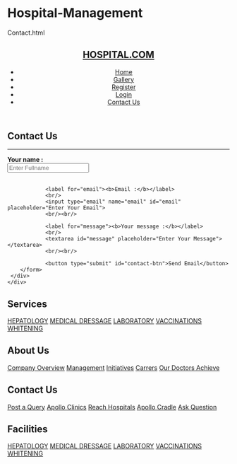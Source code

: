 # Hospital-Management
Contact.html
<!DOCTYPE html>
<html lang="en">
<head>
	<meta charset="utf-8">
	<meta name="viewport" content="width=device-width,initial-scale=1.0">
	<meta name="keywords" content="HOSPITAL,HOSPITAL.COM,HOSPITAL WEBSITE, MEDICAL">
	<meta name="description" content="india's best hospital website of indian">
	<meta name="author" content="hospital.com">
	<title>hospital.com</title>
	<link rel="stylesheet" type="text/css" href="css/index.css">
</head>
<body>
<!-- Start Header Coding-->
<header>
	<div class="menu">
		<!-- Start Brand name coding-->
		<div class="brand-name">
			<a href="index.html">
				<h2>HOSPITAL.COM</h2>
			</a>
		</div>
		<!-- End Brand name coding-->
		<!-- Start Nav coding & menu coding -->
         <nav>
         	<ul>
         		<li><a href="index.html">Home</a></li>
         		<li><a href="gallery.html">Gallery</a></li>
         		<li><a href="register.html">Register</a></li>
         		<li><a href="login.html">Login</a></li>
         		<li><a href="contact.html">Contact Us</a></li>
         	</ul>
         </nav>
		<!-- End Nav coding & menu coding -->
	</div>
</header>
<!-- End Header Coding-->
<!-- Start Section Coding-->
<section>
	<div class="w-80">
     <div class="form-box">
     	<h1>Contact Us</h1>
     	<hr>
     	<form>
     		<label for="fullname"><b>Your name :</b></label><br/>
				<input type="text" name="name" id="fullname" placeholder="Enter Fullname">
				<br/><br/>

				<label for="email"><b>Email :</b></label>
				<br/>
				<input type="email" name="email" id="email" placeholder="Enter Your Email">
				<br/><br/>

				<label for="message"><b>Your message :</b></label>
				<br/>
				<textarea id="message" placeholder="Enter Your Message"></textarea>
				<br/><br/>

				<button type="submit" id="contact-btn">Send Email</button>
     	</form>
     </div>
    </div>
</section>
<!-- End Section Coding-->
<!-- Start Footer Coding-->
<footer>
	<div class="w-80">
		<div class="footer-box">
 		<h2>Services</h2>
 		<a href="#">HEPATOLOGY</a>
 		<a href="#">MEDICAL DRESSAGE</a>
 		<a href="#">LABORATORY</a>
 		<a href="#">VACCINATIONS</a>
 		<a href="#">WHITENING</a>
 	</div>
 	<div class="footer-box">
 		<h2>About Us</h2>
 		<a href="#">Company Overview</a>
 		<a href="#">Management</a>
 		<a href="#">Initiatives</a>
 		<a href="#">Carrers</a>
 		<a href="#">Our Doctors Achieve</a>
 	</div>
 	<div class="footer-box">
 		<h2>Contact Us</h2>
 		<a href="#">Post a Query</a>
 		<a href="#">Apollo Clinics</a>
 		<a href="#">Reach Hospitals</a>
 		<a href="#">Apollo Cradle</a>
 		<a href="#">Ask Question</a>
 	</div>
 	<div class="footer-box">
 		<h2>Facilities</h2>
 		<a href="#">HEPATOLOGY</a>
 		<a href="#">MEDICAL DRESSAGE</a>
 		<a href="#">LABORATORY</a>
 		<a href="#">VACCINATIONS</a>
 		<a href="#">WHITENING</a>
 	</div>
	</div>
</footer>
<!-- End footer Coding-->
</body>
</html>
